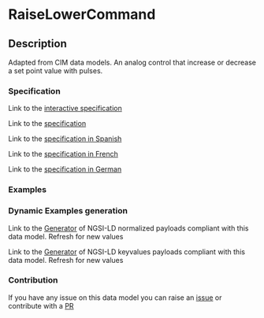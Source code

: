 # RaiseLowerCommand

## Description 

Adapted from CIM data models. An analog control that increase or decrease a set point value with pulses.
### Specification

Link to the [interactive specification](https://swagger.lab.fiware.org/?url=https://smart-data-models.github.io/dataModel.EnergyCIM/RaiseLowerCommand/swagger.yaml)

Link to the [specification](https://smart-data-models.github.io/dataModel.EnergyCIM/RaiseLowerCommand/doc/spec.md)

Link to the [specification in Spanish](https://smart-data-models.github.io/dataModel.EnergyCIM/RaiseLowerCommand/doc/spec_ES.md)

Link to the [specification in French](https://smart-data-models.github.io/dataModel.EnergyCIM/RaiseLowerCommand/doc/spec_FR.md)

Link to the [specification in German](https://smart-data-models.github.io/dataModel.EnergyCIM/RaiseLowerCommand/doc/spec_DE.md)
### Examples
### Dynamic Examples generation

Link to the [Generator](https://smartdatamodels.org/extra/ngsi-ld_generator_v0.92.php?schemaUrl=https://raw.githubusercontent.com/smart-data-models/dataModel.EnergyCIM/master/RaiseLowerCommand/schema.json&email=info@smartdatamodels.org) of NGSI-LD normalized payloads compliant with this data model. Refresh for new values

Link to the [Generator](https://smartdatamodels.org/extra/ngsi-ld_generator_keyvalues_v0.92.php?schemaUrl=https://raw.githubusercontent.com/smart-data-models/dataModel.EnergyCIM/master/RaiseLowerCommand/schema.json&email=info@smartdatamodels.org) of NGSI-LD keyvalues payloads compliant with this data model. Refresh for new values
### Contribution

 If you have any issue on this data model you can raise an [issue](https://github.com/smart-data-models/dataModel.EnergyCIM/issues)  or contribute with a [PR](https://github.com/smart-data-models/dataModel.EnergyCIM/pulls)